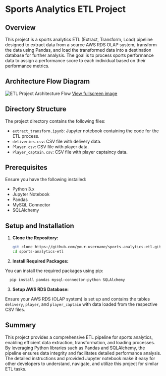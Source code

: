 # Sports Analytics ETL Project

## Overview

This project is a sports analytics ETL (Extract, Transform, Load) pipeline designed to extract data from a source AWS RDS OLAP system, transform the data using Pandas, and load the transformed data into a destination database for further analysis. The goal is to process sports performance data to assign a performance score to each individual based on their performance metrics.

## Architecture Flow Diagram

![ETL Project Architecture Flow](https://pub-6d0df2088ca448469603364b6f767396.r2.dev/png-preview-chat/z0iGoc1qAF)
[View fullscreen image](https://pub-6d0df2088ca448469603364b6f767396.r2.dev/png-preview-chat/z0iGoc1qAF)

## Directory Structure

The project directory contains the following files:

- `extract_transform.ipynb`: Jupyter notebook containing the code for the ETL process.
- `deliveries.csv`: CSV file with delivery data.
- `Player.csv`: CSV file with player data.
- `Player_captain.csv`: CSV file with player captaincy data.

## Prerequisites

Ensure you have the following installed:

- Python 3.x
- Jupyter Notebook
- Pandas
- MySQL Connector
- SQLAlchemy

## Setup and Installation

1. **Clone the Repository:**

   ```bash
   git clone https://github.com/your-username/sports-analytics-etl.git
   cd sports-analytics-etl
   ```
2. **Install Required Packages:**

You can install the required packages using pip:

```bash
  pip install pandas mysql-connector-python SQLAlchemy
  ```
3. **Setup AWS RDS Database:**

  Ensure your AWS RDS (OLAP system) is set up and contains the tables `delivery`, `player`,  and `player_captain` with data loaded from the respective CSV files.

## Summary
  This project provides a comprehensive ETL pipeline for sports analytics, enabling efficient data extraction, transformation, and loading processes. By leveraging Python libraries such as Pandas and SQLAlchemy, the pipeline ensures data integrity and facilitates detailed performance analysis. The detailed instructions and provided Jupyter notebook make it easy for other developers to understand, navigate, and utilize this project for similar ETL tasks.